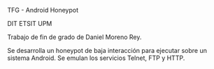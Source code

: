 TFG - Android Honeypot

DIT ETSIT UPM

Trabajo de fin de grado de Daniel Moreno Rey.

Se desarrolla un honeypot de baja interacción para ejecutar sobre un sistema Android. Se emulan los servicios Telnet, FTP y HTTP.
